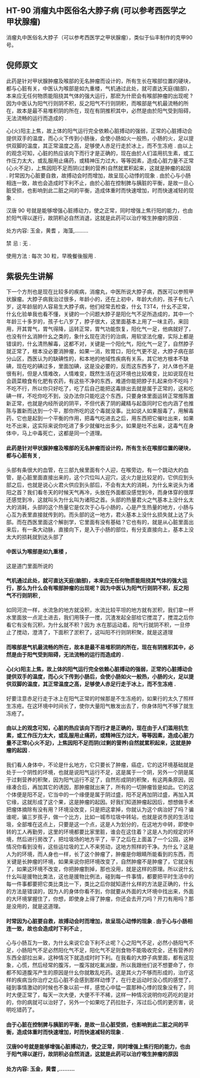 ## HT-90 消瘤丸中医俗名大脖子病 (可以参考西医学之甲状腺瘤)

消瘤丸中医俗名大脖子（可以参考西医学之甲状腺瘤），类似于仙丰制作的克甲90号。

## 倪师原文

此药是针对甲状腺肿瘤及喉部的无名肿瘤而设计的，所有生长在喉部位置的硬块，都与心脏有关，中医认为喉部是如九重楼，气机通过此处，就可直达天庭(脑部)，本来应无任何物质能阻挠其气体的强大运行，那麽为什麽会有喉部肿瘤的出现呢 ? 因为中医认为阳气行则阴不积，反之阳气不行则阴积，而喉部是气机最流畅的所在，故本是最不易堆积阴的所在，现在有阴推积其中，必然是由於阳气受到阻碍，无法流畅的运行而造成的 .

心(火)阳主上焦，故上体的阳气运行完全依赖心脏搏动的强弱，正常的心脏搏动会提供双手的温度，而心火下传到小肠後，会使小肠如火一般热，小肠的火，足以提供双脚的温度，其正常温度之高，足够使人赤足行走於冰上，而不生冻疮 . 由以上的观念可知，心脏的热应该向下而行才是正确的，现在由於人们滥用抗生素，或工作压力太大，或乱服用止痛药，或精神压力过大，等等因素，造成心脏力量不正常(心火不足)，上焦因阳不足而阴(过剩的营养)自然就累积起来，这就是肿瘤的起因 . 时常因为心脏要自救，故搏动会时而增加，故呈现心动悸的现象 . 由於心与小肠相连一致，故也会造成时下利不止，由於心脏在控制脾与胰脏的平衡，是故一旦心脏受损，也影响到此二脏之间的平衡，造成体重时而快速增加，时而快速减轻的现象 .

汉唐 90 号就是能够增强心脏搏动力，使之正常，同时增强上焦行阳的能力，也由於阳气得以遂行，故阴积必自然消退，这就是此药可以治疗喉生肿瘤的原因 .

处方内容: 玉金，黄耆 ，海藻,………

禁 忌 : 无 .

使用方法 : 每次 30 粒，早晚餐後服用 .

## 紫极先生讲解

下一个方剂也是现在比较多的疾病，消瘤丸，中医所说大脖子病，西医可以参照甲状腺瘤。大脖子病我治过很多，年龄小的，还在上初中，年龄大点的，孩子有七八岁，这年龄层的人容易生大脖子病，他们经常去检查，什幺 T3T4，什幺不正常，什幺化验单我也看不懂，关键的一个问题大脖子是阳化气不足所造成的，其中一个年龄三十多岁的，孩子七八岁了，脖子很大，这里面基本上用了一味主药，来回用，开其胃气，胃气得降，运转正常，胃气功能恢复，阳化气一足，他病就好了，也没有什幺消肿什幺之类的，象什幺现在流行的治病，用软坚法化瘤，实际上都是错误的，什幺清热解毒，这都不对，关键是一个阳化气，阳化气一足了，自然脖子就正常了，根本没必要消肿瘤，如果一消，败胃口，阳化气更不足，大脖子病在部分山区，西医认为的缺碘性的，和本地的地域性疾病有关系，其它地方根本不缺碘，现在吃的碘过多，里面加碘，这是没必要的，反而这东西多了，对人体也不是很有利，但是人情难改，人情难变，既然生活在这环境也比较难变，比如说现在社会蔬菜粮食有化肥有农药，有这些不净的东西，难道你能把脖子扎起来你不吃吗？不吃不行，所以你只好吃了，吃了后自己能把这毒排出去就是属于正常的，这和吃碘一样，不吃你吃不到，没办法你只能吃这个东西，只要身体里面运转正常推陈置新正常，也就是内经所说的阴平，不但代表了阴的藏精与起亟同时它也内涵了也推陈与置新而达到一个平，那你所吃的这个毒就没事。比如说人如果服毒了，用解毒药，它也是起到一个平衡的作用，把毒气吃进去之后，用东西把它催吐出来，如果吐不出来，这实际来说你吃进了多少就催吐出多少。如果是吐不出来，这毒气在身体中，马上中毒死亡，这都是同一个道理。

#### 此药是针对甲状腺肿瘤及喉部的无名肿瘤而设计的，所有生长在喉部位置的硬块，都与心脏有关 ,

头部有条很大的血管，在三部九候里面有个人迎，在喉旁边，有一个跳动大的血管，是心脏里面直接出来的，这个穴位叫人迎穴，这火力是比较足的，它供应到头部之后，也就是说心火君火供应到头部后，不会有太大的消耗，为什幺来说头为诸阳之首？我们看冬天的时候天气再冷，头放在外面都没感觉到冷，而身体穿的很厚还感觉到冷，这就叫头为什幺叫为诸阳之首。头部的热量君火之气基本上没什幺太大的消耗，头部的这个热量它是仅次于心与小肠的，心是产生热量的地方，小肠与心互为表里直接就传到的。而头部的这一地方，君火基本上没什幺损失就上达了头部。而在西医里面这个解剖学，它里面有没有基础？它也有的，就是从心脏里面出来后，有一条大动脉，直接向下，是入于小肠的部位，有分支直接向上，基本上没太大的损耗就到达头部了

#### 中医认为喉部是如九重楼 ，

这是道门里面所说的

#### 气机通过此处，就可直达天庭(脑部)，本来应无任何物质能阻挠其气体的强大运行，那么为什么会有喉部肿瘤的出现呢 ? 因为中医认为阳气行则阴不积，反之阳气不行则阴积 ,

如同河流一样，水流急的地方就没积，水流比较平坦的地方就有淤积，我们拿一杯水里面放一点泥土进去，我们用筷子一搅，沉渣发起全部给它搅混了，搅混之后你看它有没有沉积，为什幺就不积？因为 水在那运动着。阳气行就阴不积，一旦停止了搅动，澄清了，下面积了淤积了，这叫阳不行则阴积聚，就是这道理

#### 而喉部是气机最流畅的所在，故本是最不易堆积阴的所在，现在有阴推积其中，必然是由于阳气受到阻碍，无法流畅的运行而造成的 .

#### 心(火)阳主上焦，故上体的阳气运行完全依赖心脏搏动的强弱，正常的心脏搏动会提供双手的温度，而心火下传到小肠后，会使小肠如火一般热，小肠的火，足以提供双脚的温度，其正常温度之高，足够使人赤足行走于冰上，而不生冻疮 .

好要注意赤足行走于冰上在阳气正常的时候那是不生冻疮的，如果行的太久了照样生冻疮。在这环境中时间长了，使你大量阳气散发出去了，你身体阳气不够了就生冻疮了。

#### 由以上的观念可知，心脏的热应该向下而行才是正确的，现在由于人们滥用抗生素，或工作压力太大，或乱服用止痛药，或精神压力过大，等等因素，造成心脏力量不正常(心火不足)，上焦因阳不足而阴(过剩的营养)自然就累积起来，这就是肿瘤的起因 .

我们看人身体中，不论是什幺地方，它只要长了肿瘤，癌症，它的这环境基础就是处于一个阴性的环境，也就是说阳气运行不足，这是属于一个阴，另外一个阴是属于过剩营养的积聚，因为阳气运行不足了，自然形成阴的积聚，有这两条原因，因缘凑合后，再加其它的诱因，那肿瘤就出来了，所有的一切肿瘤皆是如此。它的这个体便是阳不足，它当中的一个缘便是属于阴过盛，阳不足再加阴过盛，再加入其它缘，这就形成了这个果，这是肿瘤的起因。好我们知道肿瘤起因后，想想做手术把瘤体摘除有没有用？环境没改变，只是把这拿掉，你就认为这个病治好了吗？骗谁呢，骗三岁孩子，做一个比方，比如一城市垃圾中转站，也就是说市民的生活垃圾，全部堆在这点上，只要是这一个点，这是人为划分的，在这地方中转，即使中转的工人再勤劳，这里的环境都要比家里脏，谁会在这住着？这是人为的规定的环境，然后进行房改了，把垃圾场的地方平了，平了之后在上面盖了一个公园，这种情况你看到没有，这些运垃圾的工人不来劳动，这地方照样的干净。为什幺？这是人为的环境，而人身也一样，长了这个肿瘤了，肿瘤是你眼睛所能看到的东西，而关键是长肿瘤的环境，如果来说你把环境改变了，自然肿瘤不是肿瘤了，它就没有了，如果这环境不改变，你把肿瘤割掉，那也没用，就是这样的原理。所以说什幺什幺叫是援物比类法，这也是援物比例法，碰到每一件事情，都要把平时生活中的每一件事都要把它类比类比一下，类比之后你就知道什幺样的方法是正确的，什幺的方法是错误的，因为人的身体你看不到，你就要从外面的大环境中找出来，外面的大环境掌握住了，你想，即使身上得了肿瘤，你还会去开刀吗？开刀有用吗？那是没用的，就是这道理。

#### 时常因为心脏要自救，故搏动会时而增加，故呈现心动悸的现象 . 由于心与小肠相连一致，故也会造成时下利不止 ,

心与小肠互为一致，为什幺来说它会下利不止呢？心之阳气不足，必然小肠阳气不足，小肠阳气不足必然阳化气不足，阳化气不足则食物不能吸收完全，还有营养的东西全部拉出来，这种情况下就造成时时下利。在我看的大脖子病里面，都有这现象，心慌，然后经常的腹泻，一腹泻就吃氟派酸，所以我跟他们说不想要命了，你都不知道腹泻产生的原因是什幺你就敢乱吃药。这是其火力不够而形成的，治疗这样的疾病当你治疗之后心脏不会感到那样动悸了，在行走运动时没心慌的感觉了，碰到事情激动的时候也不象以前一样，感觉心中猛一震那种心悸的现象没有了，同时大便正常了，每天一次大便，大便不干不稀，这样一种情况说明你吃药吃的是对的，你的病就可以治好了，另外一个如果吃了药拉肚子，泻过后心慌的更厉害，说明吃错药了。

#### 由于心脏在控制脾与胰脏的平衡，是故一旦心脏受损，也影响到此二脏之间的平衡，造成体重时而快速增加，时而快速减轻的现象 .

#### 汉唐90号就是能够增强心脏搏动力，使之正常，同时增强上焦行阳的能力，也由于阳气得以遂行，故阴积必自然消退，这就是此药可以治疗喉生肿瘤的原因

#### 处方内容: 玉金，黄耆 ,………


